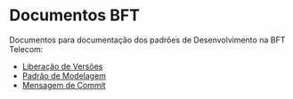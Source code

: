 Documentos BFT
==============

Documentos para documentação dos padrões de Desenvolvimento na BFT Telecom:

 - [Liberação de Versões](https://github.com/bft-telecom/documentos/blob/master/LiberacaoDeVersao.md)
 - [Padrão de Modelagem](https://github.com/bft-telecom/documentos/blob/master/PadraoModelagemBanco.md)
 - [Mensagem de Commit](https://github.com/bft-telecom/documentos/blob/master/MensagemCommit.md)
